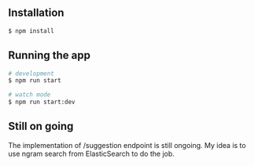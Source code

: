 ## Installation

```bash
$ npm install
```

## Running the app

```bash
# development
$ npm run start

# watch mode
$ npm run start:dev
```

## Still on going
The implementation of /suggestion endpoint is still ongoing. My idea is to use ngram search from ElasticSearch to do the job.
